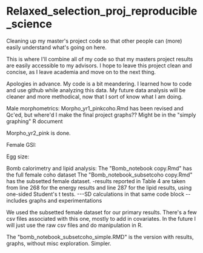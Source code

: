 # Relaxed_selection_proj_reproducible_science
Cleaning up my master's project code so that other people can (more) easily understand what's going on here.

This is where I'll combine all of my code so that my masters project results are easily accessible to my advisors. I hope to leave this project clean and concise, as I leave academia and move on to the next thing.

Apologies in advance. My code is a bit meandering. I learned how to code and use github while analyzing this data. My future data analysis will be cleaner and more methodical, now that I sort of know what I am doing.




Male morphometrics:
Morpho_yr1_pinkcoho.Rmd has been revised and Qc'ed, but where'd I make the final project graphs?? Might be in the "simply graphing" R document

Morpho_yr2_pink is done.



Female GSI:

Egg size:



Bomb calorimetry and lipid analysis:
The "Bomb_notebook copy.Rmd" has the full female coho dataset
The "Bomb_notebook_subsetcoho copy.Rmd" has the subsetted female dataset.
-results reported in Table 4 are taken from line 268 for the energy results and line 287 for the lipid results, using one-sided Student's t tests.
---SD calculations in that same code block
--includes graphs and experimentations

We used the subsetted female dataset for our primary results.
There's a few csv files associated with this one, mostly to add in covariates. In the future I will just use the raw csv files and do manipulation in R. 

The "bomb_notebook_subsetcoho_simple.RMD" is the version with results, graphs, without misc exploration. Simpler.

